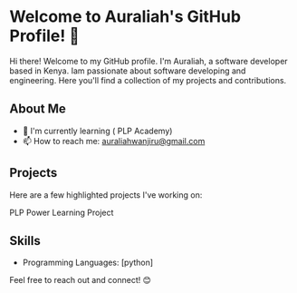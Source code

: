 # Welcome to Auraliah's GitHub Profile! 👋

Hi there! Welcome to my GitHub profile. I'm Auraliah, a software developer based in Kenya. Iam passionate about software developing and engineering. Here you'll find a collection of my projects and contributions.

## About Me

- 🌱 I'm currently learning ( PLP Academy)
- 📫 How to reach me: auraliahwanjiru@gmail.com

## Projects

Here are a few highlighted projects I've working on:

PLP Power Learning Project

## Skills

- Programming Languages: [python]

Feel free to reach out and connect! 😊
